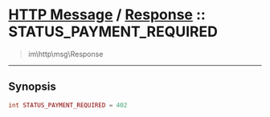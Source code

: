 # [HTTP Message](http.md) / [Response](http-Response.md) :: STATUS_PAYMENT_REQUIRED
 > im\http\msg\Response
____

## Synopsis
```php
int STATUS_PAYMENT_REQUIRED = 402
```
